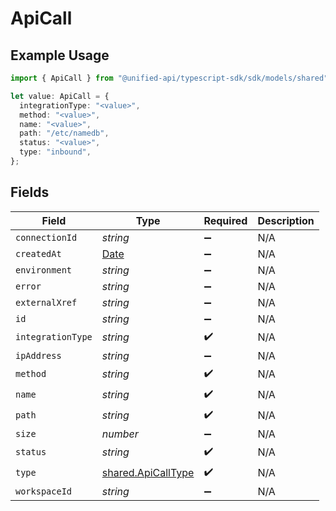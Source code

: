 # ApiCall

## Example Usage

```typescript
import { ApiCall } from "@unified-api/typescript-sdk/sdk/models/shared";

let value: ApiCall = {
  integrationType: "<value>",
  method: "<value>",
  name: "<value>",
  path: "/etc/namedb",
  status: "<value>",
  type: "inbound",
};
```

## Fields

| Field                                                                                         | Type                                                                                          | Required                                                                                      | Description                                                                                   |
| --------------------------------------------------------------------------------------------- | --------------------------------------------------------------------------------------------- | --------------------------------------------------------------------------------------------- | --------------------------------------------------------------------------------------------- |
| `connectionId`                                                                                | *string*                                                                                      | :heavy_minus_sign:                                                                            | N/A                                                                                           |
| `createdAt`                                                                                   | [Date](https://developer.mozilla.org/en-US/docs/Web/JavaScript/Reference/Global_Objects/Date) | :heavy_minus_sign:                                                                            | N/A                                                                                           |
| `environment`                                                                                 | *string*                                                                                      | :heavy_minus_sign:                                                                            | N/A                                                                                           |
| `error`                                                                                       | *string*                                                                                      | :heavy_minus_sign:                                                                            | N/A                                                                                           |
| `externalXref`                                                                                | *string*                                                                                      | :heavy_minus_sign:                                                                            | N/A                                                                                           |
| `id`                                                                                          | *string*                                                                                      | :heavy_minus_sign:                                                                            | N/A                                                                                           |
| `integrationType`                                                                             | *string*                                                                                      | :heavy_check_mark:                                                                            | N/A                                                                                           |
| `ipAddress`                                                                                   | *string*                                                                                      | :heavy_minus_sign:                                                                            | N/A                                                                                           |
| `method`                                                                                      | *string*                                                                                      | :heavy_check_mark:                                                                            | N/A                                                                                           |
| `name`                                                                                        | *string*                                                                                      | :heavy_check_mark:                                                                            | N/A                                                                                           |
| `path`                                                                                        | *string*                                                                                      | :heavy_check_mark:                                                                            | N/A                                                                                           |
| `size`                                                                                        | *number*                                                                                      | :heavy_minus_sign:                                                                            | N/A                                                                                           |
| `status`                                                                                      | *string*                                                                                      | :heavy_check_mark:                                                                            | N/A                                                                                           |
| `type`                                                                                        | [shared.ApiCallType](../../../sdk/models/shared/apicalltype.md)                               | :heavy_check_mark:                                                                            | N/A                                                                                           |
| `workspaceId`                                                                                 | *string*                                                                                      | :heavy_minus_sign:                                                                            | N/A                                                                                           |